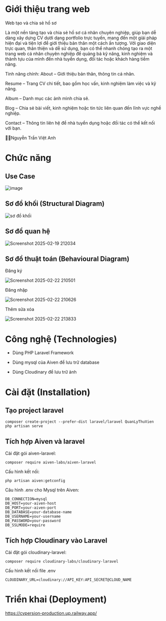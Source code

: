 # Giới thiệu trang web
Web tạo và chia sẻ hồ sơ

Là một nền tảng tạo và chia sẻ hồ sơ cá nhân chuyên nghiệp, giúp bạn dễ dàng xây dựng CV dưới dạng portfolio trực tuyến, mang đến một giải pháp hiện đại và tiện lợi để giới thiệu bản thân một cách ấn tượng. Với giao diện trực quan, thân thiện và dễ sử dụng, bạn có thể nhanh chóng tạo ra một trang web cá nhân chuyên nghiệp để quảng bá kỹ năng, kinh nghiệm và thành tựu của mình đến nhà tuyển dụng, đối tác hoặc khách hàng tiềm năng.

Tính năng chính: 
  About – Giới thiệu bản thân, thông tin cá nhân.

  Resume – Trang CV chi tiết, bao gồm học vấn, kinh nghiệm làm việc và kỹ năng.

  Album – Danh mục các ảnh mình chia sẽ.
  
  Blog – Chia sẻ bài viết, kinh nghiệm hoặc tin tức liên quan đến lĩnh vực nghề nghiệp.
  
  Contact – Thông tin liên hệ để nhà tuyển dụng hoặc đối tác có thể kết nối với bạn.

👨‍💻Nguyễn Trần Việt Anh

# Chức năng
## Use Case
![image](https://github.com/user-attachments/assets/ad9b0dd6-fd16-4357-bb95-4427e5e4328a)


## Sơ đồ khối (Structural Diagram)
![sơ đồ khối](https://github.com/user-attachments/assets/1f0a6782-c1d9-4754-9f72-c65b56175fc1)

## Sơ đồ quan hệ
![Screenshot 2025-02-19 212034](https://github.com/user-attachments/assets/1082f52c-8d2b-4609-a8aa-bc11cfa503de)


## Sơ đồ thuật toán (Behavioural Diagram)

Đăng ký

![Screenshot 2025-02-22 210501](https://github.com/user-attachments/assets/bb599c24-39d1-4b02-bab4-a28c922bb773)

Đăng nhập

![Screenshot 2025-02-22 210626](https://github.com/user-attachments/assets/7b3835fd-0634-479c-8f78-1f01bc5f9a6c)

Thêm sửa xóa

![Screenshot 2025-02-22 213833](https://github.com/user-attachments/assets/cde2fe77-2833-4a14-9494-613a9cb53a45)


# Công nghệ (Technologies)

- Dùng PHP Laravel Framework

- Dùng mysql của Aiven để lưu trữ database

- Dùng Cloudinary để lưu trữ ảnh
# Cài đặt (Installation)

## Tạo project laravel

```
composer create-project --prefer-dist laravel/laravel QuanLyThuVien
php artisan serve
```

## Tích hợp Aiven và laravel
Cài đặt gói aiven-laravel:

```
composer require aiven-labs/aiven-laravel
```
Cấu hình kết nối:
```
php artisan aiven:getconfig
```
Câu hình .env cho Mysql trên Aiven:
```
DB_CONNECTION=mysql
DB_HOST=your-aiven-host
DB_PORT=your-aiven-port
DB_DATABASE=your-database-name
DB_USERNAME=your-username
DB_PASSWORD=your-password
DB_SSLMODE=require
```

## Tích hợp Cloudinary vào Laravel

Cài đặt gói cloudinary-laravel:
```
composer require cloudinary-labs/cloudinary-laravel

```
Cấu hình kết nối file .env
```
CLOUDINARY_URL=cloudinary://API_KEY:API_SECRET@CLOUD_NAME
```
# Triển khai (Deployment)

https://cvpersion-production.up.railway.app/
